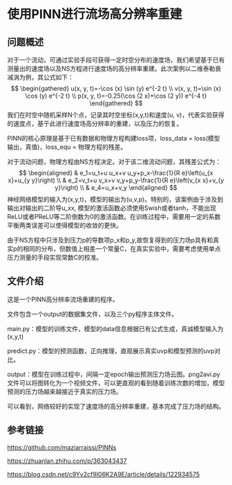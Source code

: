 # 使用PINN进行流场高分辨率重建



## 问题概述

对于一个流动，可通过实验手段可获得一定时空分布的速度场，我们希望基于已有测量出的速度场以及NS方程进行速度场的高分辨率重建。此次案例以二维泰勒衰减涡为例，其公式如下：
$$
\begin{gathered}
u(x, y, t)=-\cos (x) \sin (y) e^{-2 t} \\
v(x, y, t)=\sin (x) \cos (y) e^{-2 t} \\
p(x, y, t)=-0.25(\cos (2 x)+\cos (2 y)) e^{-4 t}
\end{gathered}
$$
我们在时空中随机采样N个点，记录其时空坐标(x,y,t)和速度(u, v)，代表实验获得的速度点，基于此进行速度场高分辨率的重建，以及压力的恢复。

PINN的核心原理是基于已有数据和物理方程构建loss项，loss_data = loss(模型输出，真值)，loss_equ = 物理方程的残差。

对于流动问题，物理方程由NS方程决定。对于该二维流动问题，其残差公式为：
$$
\begin{aligned}
& e_1=u_t+u u_x+v u_y+p_x-\frac{1}{R e}\left(u_{x x}+u_{y y}\right) \\
& e_2=v_t+u v_x+v v_y+p_y-\frac{1}{R e}\left(v_{x x}+v_{y y}\right) \\
& e_4=u_x+v_y
\end{aligned}
$$
神经网络模型的输入为(x,y,t)，模型的输出为(u,v,p)。特别的，该案例由于涉及到输出对输出的二阶导u_xx, 模型的激活函数必须使用Swish或者tanh，不能出现ReLU或者PReLU等二阶倒数为0的激活函数。在训练过程中，需要用一定的系数平衡两类误差可以使得模型的收敛的更快。

由于NS方程中只涉及到压力p的导数项p_x和p_y,故恢复得到的压力场p具有和真实p的相同的分布，但数值上相差一个常量C，在真实实验中，需要考虑使用单点压力测量的手段实现常数C的校准。 



## 文件介绍

这是一个PINN高分辨率流场重建的程序。

文件包含一个output的数据集文件，以及三个py程序主体文件。

main.py：模型的训练文件，模型的data信息根据已有公式生成，真诚模型输入为(x,y,t)

predict.py：模型的预测函数，正向推理，直观展示真实uvp和模型预测的uvp对比。

output：模型在训练过程中，间隔一定epoch输出预测压力场云图。png2avi.py文件可以将图转化为一个视频文件，可以更直观的看到随着训练次数的增加，模型预测的压力场越来越接近于真实的压力场。

可以看到，网络较好的实现了速度场的高分辨率重建，基本完成了压力场的结构。



## 参考链接

https://github.com/maziarraissi/PINNs

https://zhuanlan.zhihu.com/p/363043437

https://blog.csdn.net/c9Yv2cf9I06K2A9E/article/details/122934575